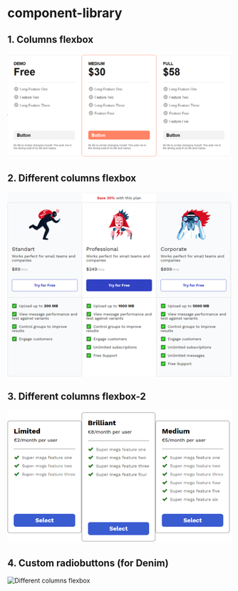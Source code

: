 # component-library

## 1. Columns flexbox

![Columns flexbox](https://raw.githubusercontent.com/YuryFrolov/component-library/main/1.%20Columns%20Flexbox/columns-flexbox.PNG)

## 2. Different columns flexbox

![Different columns flexbox](https://raw.githubusercontent.com/YuryFrolov/component-library/main/2.%20Different%20columns%20flexbox/different-columns-flexbox.png)

## 3. Different columns flexbox-2

![Different columns flexbox](https://raw.githubusercontent.com/YuryFrolov/component-library/main/3.%20Different%20columns%20flexbox-2/different-columns-flexbox-2.PNG)

## 4. Custom radiobuttons (for Denim)

![Different columns flexbox](<https://raw.githubusercontent.com/yuri-frolov/component-library/main/4.%20Custom%20radiobuttons%20(for%20Denim)/custom-radiobuttons%20(for%20Denim).PNG>)
